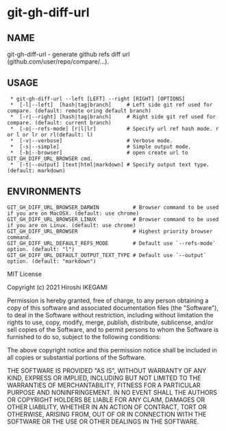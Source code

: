 # git-gh-diff-url

NAME
----
git-gh-diff-url - generate github refs diff url (github.com/user/repo/compare/...).


USAGE
----
```
 * git-gh-diff-url --left [LEFT] --right [RIGHT] [OPTIONS]
 *  [-l|--left]  [hash|tag|branch]     # Left side git ref used for compare. (default: remote oring default branch)
 *  [-r|--right] [hash|tag|branch]     # Right side git ref used for compare. (default: current branch)
 *  [-o|--refs-mode] [r|l|lr]          # Specify url ref hash mode. r or l or lr or rl(default: l)
 *  [-v|--verbose]                     # Verbose mode.
 *  [-s|--simple]                      # Simple output mode.
 *  [-b|--browser]                     # open create url to GIT_GH_DIFF_URL_BROWSER cmd.
 *  [-t|--output] [text|html|markdown] # Specify output text type. (default: markdown)
```

ENVIRONMENTS
----
```
GIT_GH_DIFF_URL_BROWSER_DARWIN           # Browser command to be used if you are on MacOSX. (default: use chrome)
GIT_GH_DIFF_URL_BROWSER_LINUX            # Browser command to be used if you are on Linux. (default: use chrome)
GIT_GH_DIFF_URL_BROWSER                  # Highest priority browser command.
GIT_GH_DIFF_URL_DEFAULT_REFS_MODE        # Default use `--refs-mode` option. (default: "l")
GIT_GH_DIFF_URL_DEFAULT_OUTPUT_TEXT_TYPE # Default use `--output` option. (default: "markdown")
```


MIT License

Copyright (c) 2021 Hiroshi IKEGAMI

Permission is hereby granted, free of charge, to any person obtaining a copy
of this software and associated documentation files (the "Software"), to deal
in the Software without restriction, including without limitation the rights
to use, copy, modify, merge, publish, distribute, sublicense, and/or sell
copies of the Software, and to permit persons to whom the Software is
furnished to do so, subject to the following conditions:

The above copyright notice and this permission notice shall be included in all
copies or substantial portions of the Software.

THE SOFTWARE IS PROVIDED "AS IS", WITHOUT WARRANTY OF ANY KIND, EXPRESS OR
IMPLIED, INCLUDING BUT NOT LIMITED TO THE WARRANTIES OF MERCHANTABILITY,
FITNESS FOR A PARTICULAR PURPOSE AND NONINFRINGEMENT. IN NO EVENT SHALL THE
AUTHORS OR COPYRIGHT HOLDERS BE LIABLE FOR ANY CLAIM, DAMAGES OR OTHER
LIABILITY, WHETHER IN AN ACTION OF CONTRACT, TORT OR OTHERWISE, ARISING FROM,
OUT OF OR IN CONNECTION WITH THE SOFTWARE OR THE USE OR OTHER DEALINGS IN THE
SOFTWARE.
